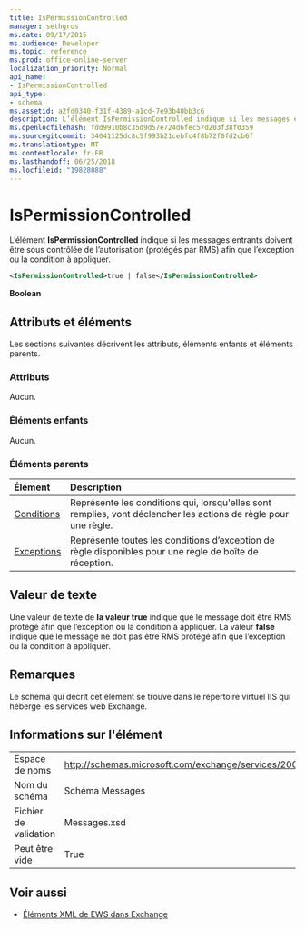 ```yaml
---
title: IsPermissionControlled
manager: sethgros
ms.date: 09/17/2015
ms.audience: Developer
ms.topic: reference
ms.prod: office-online-server
localization_priority: Normal
api_name:
- IsPermissionControlled
api_type:
- schema
ms.assetid: a2fd0340-f31f-4389-a1cd-7e93b40bb3c6
description: L’élément IsPermissionControlled indique si les messages entrants doivent être sous contrôlée de l’autorisation (protégés par RMS) afin que l’exception ou la condition à appliquer.
ms.openlocfilehash: fdd9910b8c35d9d57e724d6fec57d203f38f0359
ms.sourcegitcommit: 34041125dc8c5f993b21cebfc4f8b72f0fd2cb6f
ms.translationtype: MT
ms.contentlocale: fr-FR
ms.lasthandoff: 06/25/2018
ms.locfileid: "19828088"
---
```

# <a name="ispermissioncontrolled"></a>IsPermissionControlled

L’élément **IsPermissionControlled** indique si les messages entrants doivent être sous contrôlée de l’autorisation (protégés par RMS) afin que l’exception ou la condition à appliquer. 
  
```XML
<IsPermissionControlled>true | false</IsPermissionControlled>
```

 **Boolean**
## <a name="attributes-and-elements"></a>Attributs et éléments

Les sections suivantes décrivent les attributs, éléments enfants et éléments parents.
  
### <a name="attributes"></a>Attributs

Aucun.
  
### <a name="child-elements"></a>Éléments enfants

Aucun.
  
### <a name="parent-elements"></a>Éléments parents

|**Élément**|**Description**|
|:-----|:-----|
|[Conditions](conditions.md) <br/> |Représente les conditions qui, lorsqu'elles sont remplies, vont déclencher les actions de règle pour une règle.  <br/> |
|[Exceptions](exceptions.md) <br/> |Représente toutes les conditions d’exception de règle disponibles pour une règle de boîte de réception.  <br/> |
   
## <a name="text-value"></a>Valeur de texte

Une valeur de texte de **la valeur true** indique que le message doit être RMS protégé afin que l’exception ou la condition à appliquer. La valeur **false** indique que le message ne doit pas être RMS protégé afin que l’exception ou la condition à appliquer. 
  
## <a name="remarks"></a>Remarques

Le schéma qui décrit cet élément se trouve dans le répertoire virtuel IIS qui héberge les services web Exchange.
  
## <a name="element-information"></a>Informations sur l'élément

|||
|:-----|:-----|
|Espace de noms  <br/> |http://schemas.microsoft.com/exchange/services/2006/messages  <br/> |
|Nom du schéma  <br/> |Schéma Messages  <br/> |
|Fichier de validation  <br/> |Messages.xsd  <br/> |
|Peut être vide  <br/> |True  <br/> |
   
## <a name="see-also"></a>Voir aussi



- [Éléments XML de EWS dans Exchange](ews-xml-elements-in-exchange.md)

